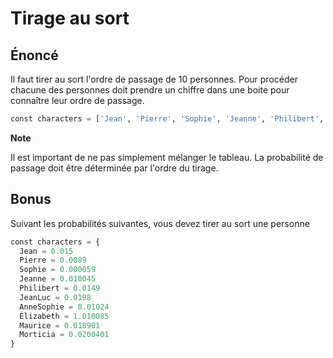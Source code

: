 # Tirage au sort

## Énoncé

Il faut tirer au sort l'ordre de passage de 10 personnes. Pour procéder chacune des personnes doit prendre un chiffre dans une boite pour connaître leur ordre de passage.

```python
const characters = ['Jean', 'Pierre', 'Sophie', 'Jeanne', 'Philibert', 'Jean-luc', 'Anne-sophie', 'Élizabeth', 'Maurice', 'Morticia']
```

**Note**

Il est important de ne pas simplement mélanger le tableau. La probabilité de passage doit être déterminée par l'ordre du tirage.

## Bonus

Suivant les probabilités suivantes, vous devez tirer au sort une personne

```python
const characters = {
  Jean = 0.015
  Pierre = 0.0089
  Sophie = 0.000059
  Jeanne = 0.010045
  Philibert = 0.0149
  JeanLuc = 0.0198
  AnneSophie = 0.01024
  Élizabeth = 1.010085
  Maurice = 0.018901
  Morticia = 0.0200401
}
```
